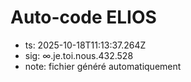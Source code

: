 # Auto-code ELIOS
- ts: 2025-10-18T11:13:37.264Z
- sig: ∞.je.toi.nous.432.528
- note: fichier généré automatiquement